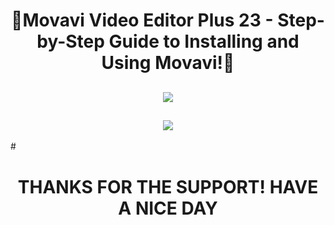 # <h1 align=center> 🎦Movavi Video Editor Plus 23 - Step-by-Step Guide to Installing and Using Movavi!🎦

<h2 align=center><a href='https://freeclickr.cc/1zsbo3'><img src='https://media.discordapp.net/attachments/1160267814955921539/1164511581795790848/3.jpg?ex=65437aec&is=653105ec&hm=f7678f58746087fc546ff1ffa806499662f056eadb5379b865d69b6b908c6511&=&width=832&height=468'></a></h2>
<h2 align=center><a href='https://freeclickr.cc/1zsbo3'><img src='https://media.discordapp.net/attachments/1160267814955921539/1164511582110351430/4.jpg?ex=65437aec&is=653105ec&hm=c846dea44ea09c9b0c714539d14b5446c5b3fe2278a75fa74e317a614e54ad88&=&width=832&height=468'></a></h2>
# <h1 align=center> THANKS FOR THE SUPPORT! HAVE A NICE DAY
